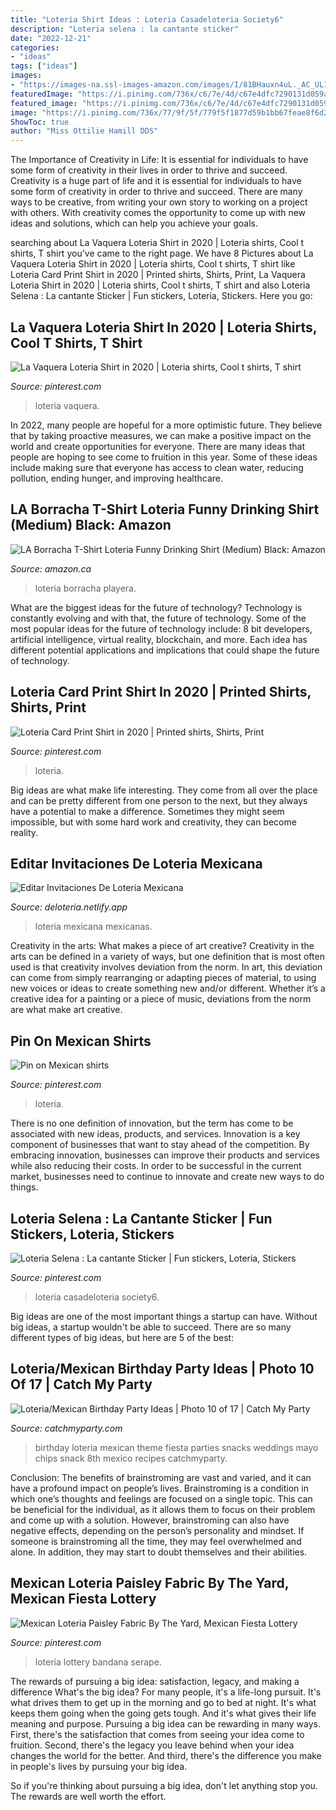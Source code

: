 ```yaml
---
title: "Loteria Shirt Ideas : Loteria Casadeloteria Society6"
description: "Loteria selena : la cantante sticker"
date: "2022-12-21"
categories:
- "ideas"
tags: ["ideas"]
images:
- "https://images-na.ssl-images-amazon.com/images/I/81BHauxn4uL._AC_UL1500_.jpg"
featuredImage: "https://i.pinimg.com/736x/c6/7e/4d/c67e4dfc7290131d059ae191ecd15836.jpg"
featured_image: "https://i.pinimg.com/736x/c6/7e/4d/c67e4dfc7290131d059ae191ecd15836.jpg"
image: "https://i.pinimg.com/736x/77/9f/5f/779f5f1877d59b1bb67feae8f6d2200e.jpg"
ShowToc: true
author: "Miss Ottilie Hamill DDS"
---
```



The Importance of Creativity in Life: It is essential for individuals to have some form of creativity in their lives in order to thrive and succeed.
Creativity is a huge part of life and it is essential for individuals to have some form of creativity in order to thrive and succeed. There are many ways to be creative, from writing your own story to working on a project with others. With creativity comes the opportunity to come up with new ideas and solutions, which can help you achieve your goals.

	

		
searching about La Vaquera Loteria Shirt in 2020 | Loteria shirts, Cool t shirts, T shirt you've came to the right page. We have 8 Pictures about La Vaquera Loteria Shirt in 2020 | Loteria shirts, Cool t shirts, T shirt like Loteria Card Print Shirt in 2020 | Printed shirts, Shirts, Print, La Vaquera Loteria Shirt in 2020 | Loteria shirts, Cool t shirts, T shirt and also Loteria Selena : La cantante Sticker | Fun stickers, Loteria, Stickers. Here you go:
		
    
## La Vaquera Loteria Shirt In 2020 | Loteria Shirts, Cool T Shirts, T Shirt

<img loading=lazy src="https://i.pinimg.com/originals/b5/fa/59/b5fa592bb320141b1b13ff2fb9f3ab8b.jpg" onerror="this.onerror=null;this.src='https://tse2.mm.bing.net/th?id=OIP.ge44W8jo6UKHbZQc8m38JgHaHa&amp;pid=15.1';" alt="La Vaquera Loteria Shirt in 2020 | Loteria shirts, Cool t shirts, T shirt">

_Source: pinterest.com_

>loteria vaquera. 

	

In 2022, many people are hopeful for a more optimistic future. They believe that by taking proactive measures, we can make a positive impact on the world and create opportunities for everyone. There are many ideas that people are hoping to see come to fruition in this year. Some of these ideas include making sure that everyone has access to clean water, reducing pollution, ending hunger, and improving healthcare.

    
## LA Borracha T-Shirt Loteria Funny Drinking Shirt (Medium) Black: Amazon

<img loading=lazy src="https://images-na.ssl-images-amazon.com/images/I/81BHauxn4uL._AC_UL1500_.jpg" onerror="this.onerror=null;this.src='https://tse2.mm.bing.net/th?id=OIP.DLi1cJtk77pwrRgtBkql2wHaHb&amp;pid=15.1';" alt="LA Borracha T-Shirt Loteria Funny Drinking Shirt (Medium) Black: Amazon">

_Source: amazon.ca_

>loteria borracha playera. 

	

What are the biggest ideas for the future of technology?
Technology is constantly evolving and with that, the future of technology. Some of the most popular ideas for the future of technology include: 8 bit developers, artificial intelligence, virtual reality, blockchain, and more. Each idea has different potential applications and implications that could shape the future of technology.

    
## Loteria Card Print Shirt In 2020 | Printed Shirts, Shirts, Print

<img loading=lazy src="https://i.pinimg.com/736x/9e/2f/7f/9e2f7f9f9dcbf107da7d660541ecb98d.jpg" onerror="this.onerror=null;this.src='https://tse4.mm.bing.net/th?id=OIP.tIGj699jLILqjzNv9tpD1wHaLH&amp;pid=15.1';" alt="Loteria Card Print Shirt in 2020 | Printed shirts, Shirts, Print">

_Source: pinterest.com_

>loteria. 

	

Big ideas are what make life interesting. They come from all over the place and can be pretty different from one person to the next, but they always have a potential to make a difference. Sometimes they might seem impossible, but with some hard work and creativity, they can become reality.

    
## Editar Invitaciones De Loteria Mexicana

<img loading=lazy src="https://i.pinimg.com/originals/95/8a/0e/958a0e4351669ae725381f40bccb0596.jpg" onerror="this.onerror=null;this.src='https://tse1.mm.bing.net/th?id=OIP.0D8U4J0bsNLz3XiQwghySgHaLc&amp;pid=15.1';" alt="Editar Invitaciones De Loteria Mexicana">

_Source: deloteria.netlify.app_

>loteria mexicana mexicanas. 

	

Creativity in the arts: What makes a piece of art creative?
Creativity in the arts can be defined in a variety of ways, but one definition that is most often used is that creativity involves deviation from the norm. In art, this deviation can come from simply rearranging or adapting pieces of material, to using new voices or ideas to create something new and/or different. Whether it’s a creative idea for a painting or a piece of music, deviations from the norm are what make art creative.

    
## Pin On Mexican Shirts

<img loading=lazy src="https://i.pinimg.com/736x/c6/7e/4d/c67e4dfc7290131d059ae191ecd15836.jpg" onerror="this.onerror=null;this.src='https://tse3.mm.bing.net/th?id=OIP.-BmzJS5gUmnJQI1cGTqu3gHaIV&amp;pid=15.1';" alt="Pin on Mexican shirts">

_Source: pinterest.com_

>loteria. 

	

There is no one definition of innovation, but the term has come to be associated with new ideas, products, and services. Innovation is a key component of businesses that want to stay ahead of the competition. By embracing innovation, businesses can improve their products and services while also reducing their costs. In order to be successful in the current market, businesses need to continue to innovate and create new ways to do things.

    
## Loteria Selena : La Cantante Sticker | Fun Stickers, Loteria, Stickers

<img loading=lazy src="https://i.pinimg.com/736x/14/fc/83/14fc83c255a30b88d241905dd64cd875.jpg" onerror="this.onerror=null;this.src='https://tse1.mm.bing.net/th?id=OIP.h-j5kex89ea2Z6w_LUGp4QAAAA&amp;pid=15.1';" alt="Loteria Selena : La cantante Sticker | Fun stickers, Loteria, Stickers">

_Source: pinterest.com_

>loteria casadeloteria society6. 

	

Big ideas are one of the most important things a startup can have. Without big ideas, a startup wouldn't be able to succeed. There are so many different types of big ideas, but here are 5 of the best: 

    
## Loteria/Mexican Birthday Party Ideas | Photo 10 Of 17 | Catch My Party

<img loading=lazy src="https://photos-cdn.catchmyparty.com/PL/photos/0217/2010/12122476_10153227900818932_3895416362887534958_n.jpg" onerror="this.onerror=null;this.src='https://tse2.mm.bing.net/th?id=OIP.Q-KoGbNKpwcCiwDLRAYamQHaNd&amp;pid=15.1';" alt="Loteria/Mexican Birthday Party Ideas | Photo 10 of 17 | Catch My Party">

_Source: catchmyparty.com_

>birthday loteria mexican theme fiesta parties snacks weddings mayo chips snack 8th mexico recipes catchmyparty. 

	

Conclusion: The benefits of brainstroming are vast and varied, and it can have a profound impact on people’s lives.
Brainstroming is a condition in which one’s thoughts and feelings are focused on a single topic. This can be beneficial for the individual, as it allows them to focus on their problem and come up with a solution. However, brainstroming can also have negative effects, depending on the person’s personality and mindset. If someone is brainstroming all the time, they may feel overwhelmed and alone. In addition, they may start to doubt themselves and their abilities.

    
## Mexican Loteria Paisley Fabric By The Yard, Mexican Fiesta Lottery

<img loading=lazy src="https://i.pinimg.com/736x/77/9f/5f/779f5f1877d59b1bb67feae8f6d2200e.jpg" onerror="this.onerror=null;this.src='https://tse4.mm.bing.net/th?id=OIP.zFXD3WGjmO6AvTAK5cZBsQHaHc&amp;pid=15.1';" alt="Mexican Loteria Paisley Fabric By The Yard, Mexican Fiesta Lottery">

_Source: pinterest.com_

>loteria lottery bandana serape. 

	

The rewards of pursuing a big idea: satisfaction, legacy, and making a difference
What's the big idea? For many people, it's a life-long pursuit. It's what drives them to get up in the morning and go to bed at night. It's what keeps them going when the going gets tough. And it's what gives their life meaning and purpose.
 Pursuing a big idea can be rewarding in many ways. First, there's the satisfaction that comes from seeing your idea come to fruition. Second, there's the legacy you leave behind when your idea changes the world for the better. And third, there's the difference you make in people's lives by pursuing your big idea.

So if you're thinking about pursuing a big idea, don't let anything stop you. The rewards are well worth the effort.

